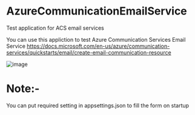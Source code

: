 # AzureCommunicationEmailService
 Test application for ACS email services
 

You can use this appliction to test Azure Communication Services Email Service https://docs.microsoft.com/en-us/azure/communication-services/quickstarts/email/create-email-communication-resource

![image](https://user-images.githubusercontent.com/36260446/182645366-8edd1040-01de-4b64-8606-6a130080310d.png)


# Note:-
You can put required setting in appsettings.json to fill the form on startup

